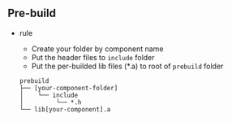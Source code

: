 Pre-build
---

+ rule

    - Create your folder by component name
    - Put the header files to `include` folder
    - Put the per-builded lib files (*.a) to root of `prebuild` folder

    ```
    prebuild
    ├── [your-component-folder]
    │    └── include
    │         └── *.h
    └── lib[your-component].a
    ```
